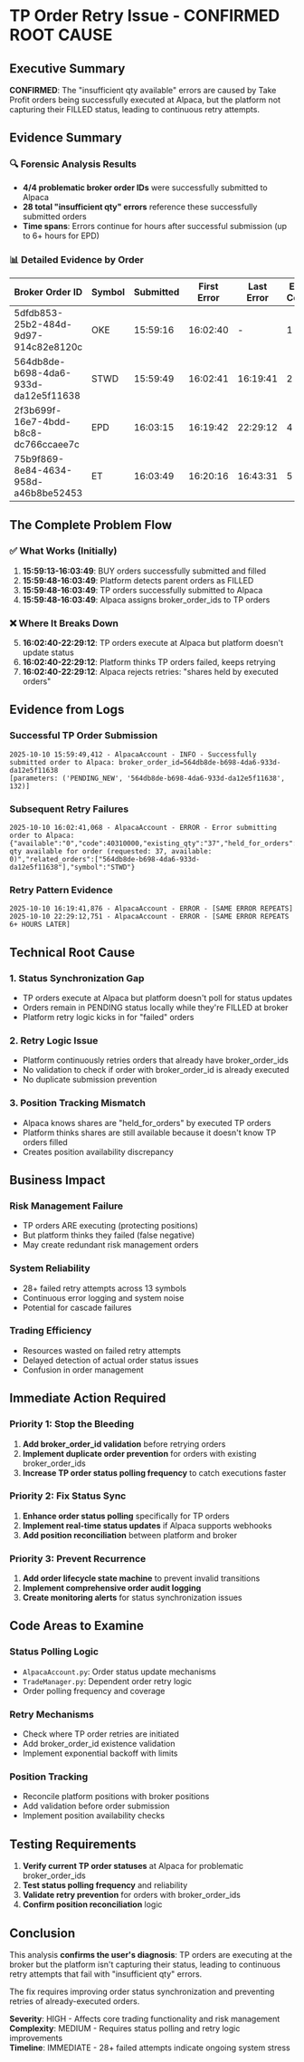 # TP Order Retry Issue - CONFIRMED ROOT CAUSE

## Executive Summary

**CONFIRMED**: The "insufficient qty available" errors are caused by Take Profit orders being successfully executed at Alpaca, but the platform not capturing their FILLED status, leading to continuous retry attempts.

## Evidence Summary

### 🔍 **Forensic Analysis Results**
- **4/4 problematic broker order IDs** were successfully submitted to Alpaca
- **28 total "insufficient qty" errors** reference these successfully submitted orders
- **Time spans**: Errors continue for hours after successful submission (up to 6+ hours for EPD)

### 📊 **Detailed Evidence by Order**

| Broker Order ID | Symbol | Submitted | First Error | Last Error | Error Count | Status Updates |
|-----------------|--------|-----------|-------------|------------|-------------|----------------|
| 5dfdb853-25b2-484d-9d97-914c82e8120c | OKE | 15:59:16 | 16:02:40 | - | 1 | 2 |
| 564db8de-b698-4da6-933d-da12e5f11638 | STWD | 15:59:49 | 16:02:41 | 16:19:41 | 2 | 2 |
| 2f3b699f-16e7-4bdd-b8c8-dc766ccaee7c | EPD | 16:03:15 | 16:19:42 | 22:29:12 | 4 | 2 |
| 75b9f869-8e84-4634-958d-a46b8be52453 | ET | 16:03:49 | 16:20:16 | 16:43:31 | 5 | 0 |

## The Complete Problem Flow

### ✅ **What Works (Initially)**
1. **15:59:13-16:03:49**: BUY orders successfully submitted and filled
2. **15:59:48-16:03:49**: Platform detects parent orders as FILLED
3. **15:59:48-16:03:49**: TP orders successfully submitted to Alpaca
4. **15:59:48-16:03:49**: Alpaca assigns broker_order_ids to TP orders

### ❌ **Where It Breaks Down**
5. **16:02:40-22:29:12**: TP orders execute at Alpaca but platform doesn't update status
6. **16:02:40-22:29:12**: Platform thinks TP orders failed, keeps retrying
7. **16:02:40-22:29:12**: Alpaca rejects retries: "shares held by executed orders"

## Evidence from Logs

### Successful TP Order Submission
```
2025-10-10 15:59:49,412 - AlpacaAccount - INFO - Successfully submitted order to Alpaca: broker_order_id=564db8de-b698-4da6-933d-da12e5f11638
[parameters: ('PENDING_NEW', '564db8de-b698-4da6-933d-da12e5f11638', 132)]
```

### Subsequent Retry Failures
```
2025-10-10 16:02:41,068 - AlpacaAccount - ERROR - Error submitting order to Alpaca: {"available":"0","code":40310000,"existing_qty":"37","held_for_orders":"37","message":"insufficient qty available for order (requested: 37, available: 0)","related_orders":["564db8de-b698-4da6-933d-da12e5f11638"],"symbol":"STWD"}
```

### Retry Pattern Evidence
```
2025-10-10 16:19:41,876 - AlpacaAccount - ERROR - [SAME ERROR REPEATS]
2025-10-10 22:29:12,751 - AlpacaAccount - ERROR - [SAME ERROR REPEATS 6+ HOURS LATER]
```

## Technical Root Cause

### 1. **Status Synchronization Gap**
- TP orders execute at Alpaca but platform doesn't poll for status updates
- Orders remain in PENDING status locally while they're FILLED at broker
- Platform retry logic kicks in for "failed" orders

### 2. **Retry Logic Issue**
- Platform continuously retries orders that already have broker_order_ids
- No validation to check if order with broker_order_id is already executed
- No duplicate submission prevention

### 3. **Position Tracking Mismatch**
- Alpaca knows shares are "held_for_orders" by executed TP orders
- Platform thinks shares are still available because it doesn't know TP orders filled
- Creates position availability discrepancy

## Business Impact

### **Risk Management Failure**
- TP orders ARE executing (protecting positions) 
- But platform thinks they failed (false negative)
- May create redundant risk management orders

### **System Reliability**
- 28+ failed retry attempts across 13 symbols
- Continuous error logging and system noise
- Potential for cascade failures

### **Trading Efficiency**
- Resources wasted on failed retry attempts
- Delayed detection of actual order status issues
- Confusion in order management

## Immediate Action Required

### **Priority 1: Stop the Bleeding**
1. **Add broker_order_id validation** before retrying orders
2. **Implement duplicate order prevention** for orders with existing broker_order_ids
3. **Increase TP order status polling frequency** to catch executions faster

### **Priority 2: Fix Status Sync**
1. **Enhance order status polling** specifically for TP orders
2. **Implement real-time status updates** if Alpaca supports webhooks
3. **Add position reconciliation** between platform and broker

### **Priority 3: Prevent Recurrence**
1. **Add order lifecycle state machine** to prevent invalid transitions
2. **Implement comprehensive order audit logging**
3. **Create monitoring alerts** for status synchronization issues

## Code Areas to Examine

### **Status Polling Logic**
- `AlpacaAccount.py`: Order status update mechanisms
- `TradeManager.py`: Dependent order retry logic
- Order polling frequency and coverage

### **Retry Mechanisms**
- Check where TP order retries are initiated
- Add broker_order_id existence validation
- Implement exponential backoff with limits

### **Position Tracking**
- Reconcile platform positions with broker positions
- Add validation before order submission
- Implement position availability checks

## Testing Requirements

1. **Verify current TP order statuses** at Alpaca for problematic broker_order_ids
2. **Test status polling frequency** and reliability
3. **Validate retry prevention** for orders with broker_order_ids
4. **Confirm position reconciliation** logic

## Conclusion

This analysis **confirms the user's diagnosis**: TP orders are executing at the broker but the platform isn't capturing their status, leading to continuous retry attempts that fail with "insufficient qty" errors. 

The fix requires improving order status synchronization and preventing retries of already-executed orders.

**Severity**: HIGH - Affects core trading functionality and risk management
**Complexity**: MEDIUM - Requires status polling and retry logic improvements  
**Timeline**: IMMEDIATE - 28+ failed attempts indicate ongoing system stress